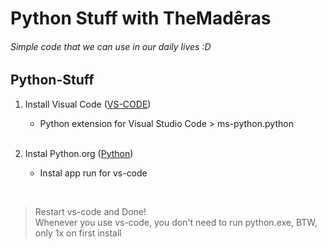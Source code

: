 # Python Stuff with TheMadêras 
###### Simple code that we can use in our daily lives :D
## Python-Stuff


1. Install Visual Code ([VS-CODE](https://code.visualstudio.com/download))
   - Python extension for Visual Studio Code > ms-python.python
<br><br>

2. Instal Python.org ([Python](https://www.python.org/downloads/))
   - Instal app run for vs-code
<br>

>Restart vs-code and Done!<br>
>Whenever you use vs-code, you don't need to run python.exe, BTW, only 1x on first install
